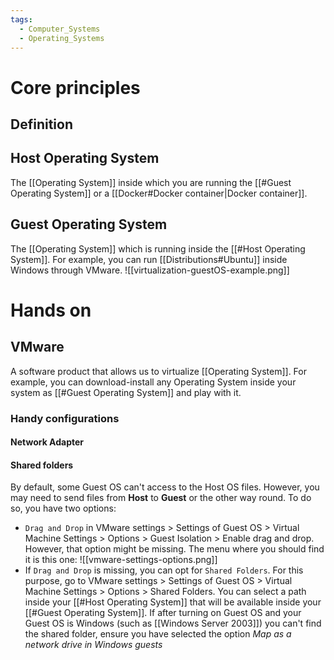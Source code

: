 ```yaml
---
tags:
  - Computer_Systems
  - Operating_Systems
---
```

# Core principles
## Definition
## Host Operating System
The [[Operating System]] inside which you are running the [[#Guest Operating System]] or a [[Docker#Docker container|Docker container]].
## Guest Operating System
The [[Operating System]] which is running inside the [[#Host Operating System]]. For example, you can run [[Distributions#Ubuntu]] inside Windows through VMware.
![[virtualization-guestOS-example.png]]
# Hands on
## VMware
A software product that allows us to virtualize [[Operating System]]. For example, you can download-install any Operating System inside your system as [[#Guest Operating System]] and play with it.
### Handy configurations
#### Network Adapter
#### Shared folders
By default, some Guest OS can't access to the Host OS files. However, you may need to send files from **Host** to **Guest** or the other way round. To do so, you have two options:
- `Drag and Drop` in VMware settings > Settings of Guest OS > Virtual Machine Settings > Options > Guest Isolation > Enable drag and drop. However, that option might be missing. The menu where you should find it is this one:
![[vmware-settings-options.png]]
- If `Drag and Drop` is missing, you can opt for `Shared Folders`. For this purpose, go to VMware settings > Settings of Guest OS > Virtual Machine Settings > Options > Shared Folders. You can select a path inside your [[#Host Operating System]] that will be available inside your [[#Guest Operating System]]. If after turning on Guest OS and your Guest OS is Windows (such as [[Windows Server 2003]]) you can't find the shared folder, ensure you have selected the option _Map as a network drive in Windows guests_
